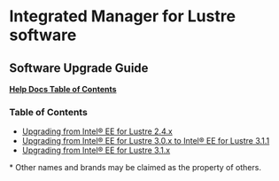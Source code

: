 # Integrated Manager for Lustre software

## **Software Upgrade Guide**

[**Help Docs Table of Contents**](../../README.md)

### Table of Contents

- [Upgrading from Intel® EE for Lustre 2.4.x](Upgrade_EE-2.4-el6_to_LU-LTS-el7.md)
- [Upgrading from Intel® EE for Lustre 3.0.x to Intel® EE for Lustre 3.1.1](Upgrade_EE-3.0.x-to-3.1.1.md)
- [Upgrading from Intel® EE for Lustre 3.1.x](Upgrade_EE-3.1-el7_to_LU-LTS-el7.md)

\* Other names and brands may be claimed as the property of others.
